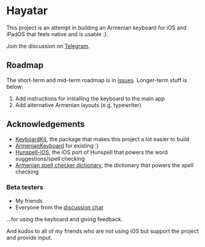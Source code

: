 # Hayatar

This project is an attempt in building an Armenian keyboard for iOS and iPadOS that
feels native and is usable :).

Join the discussion on [Telegram](https://t.me/hayatar_keyboard).

## Roadmap

The short-term and mid-term roadmap is in [issues](https://github.com/f-person/hayatar/issues).
Longer-term stuff is below:

1. Add instructions for installing the keyboard to the main app
1. Add alternative Armenian layouts (e.g. typewriter)

## Acknowledgements

* [KeyboardKit](https://github.com/KeyboardKit/KeyboardKit), the package that makes
  this project a lot easier to build
* [ArmenianKeyboard](https://github.com/deimusmeister/ArmenianKeyboard) for existing :)
* [Hunspell-iOS](https://github.com/aaronSig/Hunspell-iOS), the iOS port of Hunspell
  that powers the word suggestions/spell checking
* [Armenian spell checker dictionary](https://addons.mozilla.org/en-US/firefox/addon/armenian-spell-checker-diction/),
  the dictionary that powers the spell checking

### Beta testers
* My friends
* Everyone from the [discussion chat](https://t.me/hayatar_keyboard)

...for using the keyboard and giving feedback.

And kudos to all of my friends who are not using iOS but support the project
and provide input.